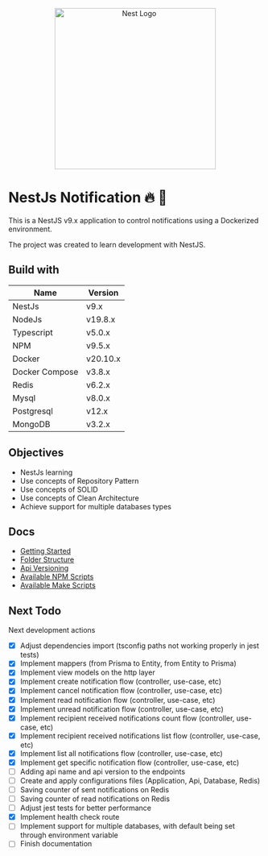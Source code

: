 <p align="center">
  <a href="http://nestjs.com/" target="blank"><img src="https://nestjs.com/img/logo_text.svg" width="320" alt="Nest Logo" /></a>
</p>

# NestJs Notification  🔥 🚀

This is a NestJS v9.x application to control notifications using a Dockerized environment. 

The project was created to learn development with NestJS.

## Build with

| Name       | Version  |
| ---------- | -------- |
| NestJs | v9.x |
| NodeJs | v19.8.x |
| Typescript | v5.0.x |
| NPM | v9.5.x |
| Docker | v20.10.x |
| Docker Compose | v3.8.x |
| Redis | v6.2.x |
| Mysql | v8.0.x |
| Postgresql | v12.x |
| MongoDB | v3.2.x |

## Objectives

* NestJs learning
* Use concepts of Repository Pattern
* Use concepts of SOLID
* Use concepts of Clean Architecture
* Achieve support for multiple databases types

## Docs

* [Getting Started](./docs/getting_started.md)
* [Folder Structure](./docs/folder_structure.md)
* [Api Versioning](./docs/api_versioning.md)
* [Available NPM Scripts](./docs/available_npm_scripts.md)
* [Available Make Scripts](./docs/available_make_scripts.md)

## Next Todo

Next development actions

* [X] Adjust dependencies import (tsconfig paths not working properly in jest tests)
* [X] Implement mappers (from Prisma to Entity, from Entity to Prisma)
* [X] Implement view models on the http layer
* [X] Implement create notification flow (controller, use-case, etc)
* [X] Implement cancel notification flow (controller, use-case, etc)
* [X] Implement read notification flow (controller, use-case, etc)
* [X] Implement unread notification flow (controller, use-case, etc)
* [X] Implement recipient received notifications count flow (controller, use-case, etc)
* [X] Implement recipient received notifications list flow (controller, use-case, etc)
* [X] Implement list all notifications flow (controller, use-case, etc)
* [X] Implement get specific notification flow (controller, use-case, etc)
* [ ] Adding api name and api version to the endpoints
* [ ] Create and apply configurations files (Application, Api, Database, Redis)
* [ ] Saving counter of sent notifications on Redis
* [ ] Saving counter of read notifications on Redis
* [ ] Adjust jest tests for better performance
* [X] Implement health check route
* [ ] Implement support for multiple databases, with default being set through environment variable
* [ ] Finish documentation
